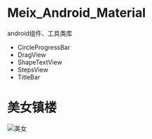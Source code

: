 # Meix_Android_Material

android组件、工具类库

* CircleProgressBar
* DragView
* ShapeTextView
* StepsView
* TitleBar
# 美女镇楼
![美女](https://gimg2.baidu.com/image_search/src=http%3A%2F%2Fnimg.ws.126.net%2F%3Furl%3Dhttp%253A%252F%252Fdingyue.ws.126.net%252F2021%252F0626%252Fa7385c5cj00qvajz5002dc000hs00m8c.jpg%26thumbnail%3D650x2147483647%26quality%3D80%26type%3Djpg&refer=http%3A%2F%2Fnimg.ws.126.net&app=2002&size=f9999,10000&q=a80&n=0&g=0n&fmt=jpeg?sec=1643182895&t=8a4f92a1919d2b40acc61b40ed893c24)